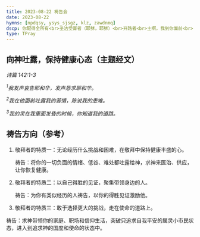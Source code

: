 ```yaml
---
title: 2023-08-22 祷告会
date: 2023-08-22
hymns: [npdqsy, ysys_sjsgz, klz, zawdnmq]
dscp: 你配得全所有<br>圣洁受膏者（耶稣，耶稣）<br>开路者<br>主啊，我到你面前<br>
type: TPray
---
```


## 向神吐露，保持健康心态（主题经文）

*诗篇 142:1-3*

*<sup>1</sup>我发声哀告耶和华，发声恳求耶和华。*

*<sup>2</sup>我在他面前吐露我的苦情，陈说我的患难。*

*<sup>3</sup>我的灵在我里面发昏的时候，你知道我的道路。*

## 祷告方向（参考）

1.  敬拜者的特质一：无论经历什么挑战和困难，在敬拜中保持健康丰盛的心。

    祷告：将你的一切负面的情绪、低谷、难处都吐露给神，求神来医治、供应，让你恢复健康。

2.  敬拜者的特质二：以自己得胜的见证，聚集带领身边的人。

    祷告：为你有类似经历的人祷告，以你的得胜见证激励他。

3. 敬拜者的特质三：敢于选择更大的挑战，走在使命的道路上。

  祷告：求神带领你的家庭、职场和信仰生活，突破只追求自我平安的属灵小市民状态，进入到追求神的国度和使命的状态中。
